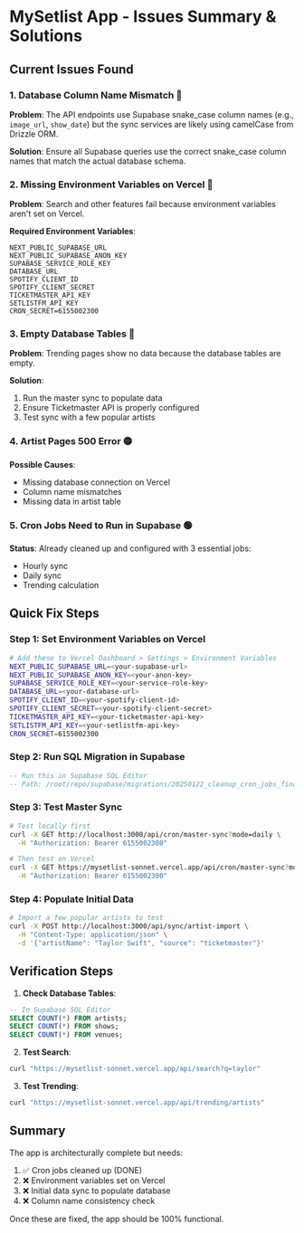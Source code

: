 # MySetlist App - Issues Summary & Solutions

## Current Issues Found

### 1. **Database Column Name Mismatch** 🔴
**Problem**: The API endpoints use Supabase snake_case column names (e.g., `image_url`, `show_date`) but the sync services are likely using camelCase from Drizzle ORM.

**Solution**: Ensure all Supabase queries use the correct snake_case column names that match the actual database schema.

### 2. **Missing Environment Variables on Vercel** 🔴
**Problem**: Search and other features fail because environment variables aren't set on Vercel.

**Required Environment Variables**:
```
NEXT_PUBLIC_SUPABASE_URL
NEXT_PUBLIC_SUPABASE_ANON_KEY  
SUPABASE_SERVICE_ROLE_KEY
DATABASE_URL
SPOTIFY_CLIENT_ID
SPOTIFY_CLIENT_SECRET
TICKETMASTER_API_KEY
SETLISTFM_API_KEY
CRON_SECRET=6155002300
```

### 3. **Empty Database Tables** 🔴
**Problem**: Trending pages show no data because the database tables are empty.

**Solution**: 
1. Run the master sync to populate data
2. Ensure Ticketmaster API is properly configured
3. Test sync with a few popular artists

### 4. **Artist Pages 500 Error** 🟡
**Possible Causes**:
- Missing database connection on Vercel
- Column name mismatches
- Missing data in artist table

### 5. **Cron Jobs Need to Run in Supabase** 🟢
**Status**: Already cleaned up and configured with 3 essential jobs:
- Hourly sync
- Daily sync  
- Trending calculation

## Quick Fix Steps

### Step 1: Set Environment Variables on Vercel
```bash
# Add these to Vercel Dashboard > Settings > Environment Variables
NEXT_PUBLIC_SUPABASE_URL=<your-supabase-url>
NEXT_PUBLIC_SUPABASE_ANON_KEY=<your-anon-key>
SUPABASE_SERVICE_ROLE_KEY=<your-service-role-key>
DATABASE_URL=<your-database-url>
SPOTIFY_CLIENT_ID=<your-spotify-client-id>
SPOTIFY_CLIENT_SECRET=<your-spotify-client-secret>
TICKETMASTER_API_KEY=<your-ticketmaster-api-key>
SETLISTFM_API_KEY=<your-setlistfm-api-key>
CRON_SECRET=6155002300
```

### Step 2: Run SQL Migration in Supabase
```sql
-- Run this in Supabase SQL Editor
-- Path: /root/repo/supabase/migrations/20250122_cleanup_cron_jobs_final.sql
```

### Step 3: Test Master Sync
```bash
# Test locally first
curl -X GET http://localhost:3000/api/cron/master-sync?mode=daily \
  -H "Authorization: Bearer 6155002300"

# Then test on Vercel
curl -X GET https://mysetlist-sonnet.vercel.app/api/cron/master-sync?mode=daily \
  -H "Authorization: Bearer 6155002300"
```

### Step 4: Populate Initial Data
```bash
# Import a few popular artists to test
curl -X POST http://localhost:3000/api/sync/artist-import \
  -H "Content-Type: application/json" \
  -d '{"artistName": "Taylor Swift", "source": "ticketmaster"}'
```

## Verification Steps

1. **Check Database Tables**:
```sql
-- In Supabase SQL Editor
SELECT COUNT(*) FROM artists;
SELECT COUNT(*) FROM shows;
SELECT COUNT(*) FROM venues;
```

2. **Test Search**:
```bash
curl "https://mysetlist-sonnet.vercel.app/api/search?q=taylor"
```

3. **Test Trending**:
```bash
curl "https://mysetlist-sonnet.vercel.app/api/trending/artists"
```

## Summary

The app is architecturally complete but needs:
1. ✅ Cron jobs cleaned up (DONE)
2. ❌ Environment variables set on Vercel
3. ❌ Initial data sync to populate database
4. ❌ Column name consistency check

Once these are fixed, the app should be 100% functional.